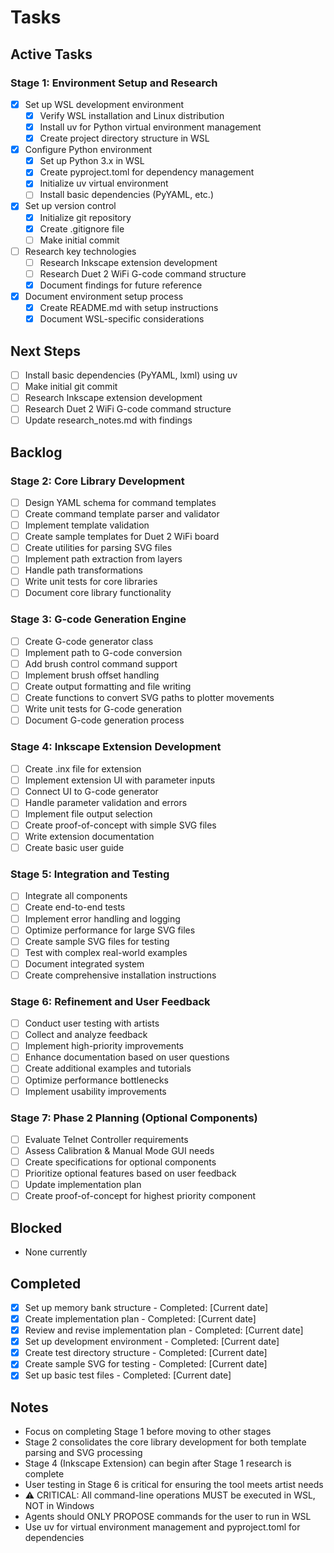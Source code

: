 # Tasks

## Active Tasks
### Stage 1: Environment Setup and Research
- [x] Set up WSL development environment
  - [x] Verify WSL installation and Linux distribution
  - [x] Install uv for Python virtual environment management
  - [x] Create project directory structure in WSL
- [x] Configure Python environment
  - [x] Set up Python 3.x in WSL
  - [x] Create pyproject.toml for dependency management
  - [x] Initialize uv virtual environment
  - [ ] Install basic dependencies (PyYAML, etc.)
- [x] Set up version control
  - [x] Initialize git repository
  - [x] Create .gitignore file
  - [ ] Make initial commit
- [ ] Research key technologies
  - [ ] Research Inkscape extension development
  - [ ] Research Duet 2 WiFi G-code command structure
  - [x] Document findings for future reference
- [x] Document environment setup process
  - [x] Create README.md with setup instructions
  - [x] Document WSL-specific considerations

## Next Steps
- [ ] Install basic dependencies (PyYAML, lxml) using uv
- [ ] Make initial git commit
- [ ] Research Inkscape extension development
- [ ] Research Duet 2 WiFi G-code command structure
- [ ] Update research_notes.md with findings

## Backlog
### Stage 2: Core Library Development
- [ ] Design YAML schema for command templates
- [ ] Create command template parser and validator
- [ ] Implement template validation
- [ ] Create sample templates for Duet 2 WiFi board
- [ ] Create utilities for parsing SVG files
- [ ] Implement path extraction from layers
- [ ] Handle path transformations
- [ ] Write unit tests for core libraries
- [ ] Document core library functionality

### Stage 3: G-code Generation Engine
- [ ] Create G-code generator class
- [ ] Implement path to G-code conversion
- [ ] Add brush control command support
- [ ] Implement brush offset handling
- [ ] Create output formatting and file writing
- [ ] Create functions to convert SVG paths to plotter movements
- [ ] Write unit tests for G-code generation
- [ ] Document G-code generation process

### Stage 4: Inkscape Extension Development
- [ ] Create .inx file for extension
- [ ] Implement extension UI with parameter inputs
- [ ] Connect UI to G-code generator
- [ ] Handle parameter validation and errors
- [ ] Implement file output selection
- [ ] Create proof-of-concept with simple SVG files
- [ ] Write extension documentation
- [ ] Create basic user guide

### Stage 5: Integration and Testing
- [ ] Integrate all components
- [ ] Create end-to-end tests
- [ ] Implement error handling and logging
- [ ] Optimize performance for large SVG files
- [ ] Create sample SVG files for testing
- [ ] Test with complex real-world examples
- [ ] Document integrated system
- [ ] Create comprehensive installation instructions

### Stage 6: Refinement and User Feedback
- [ ] Conduct user testing with artists
- [ ] Collect and analyze feedback
- [ ] Implement high-priority improvements
- [ ] Enhance documentation based on user questions
- [ ] Create additional examples and tutorials
- [ ] Optimize performance bottlenecks
- [ ] Implement usability improvements

### Stage 7: Phase 2 Planning (Optional Components)
- [ ] Evaluate Telnet Controller requirements
- [ ] Assess Calibration & Manual Mode GUI needs
- [ ] Create specifications for optional components
- [ ] Prioritize optional features based on user feedback
- [ ] Update implementation plan
- [ ] Create proof-of-concept for highest priority component

## Blocked
- None currently

## Completed
- [x] Set up memory bank structure - Completed: [Current date]
- [x] Create implementation plan - Completed: [Current date]
- [x] Review and revise implementation plan - Completed: [Current date]
- [x] Set up development environment - Completed: [Current date]
- [x] Create test directory structure - Completed: [Current date]
- [x] Create sample SVG for testing - Completed: [Current date]
- [x] Set up basic test files - Completed: [Current date]

## Notes
- Focus on completing Stage 1 before moving to other stages
- Stage 2 consolidates the core library development for both template parsing and SVG processing
- Stage 4 (Inkscape Extension) can begin after Stage 1 research is complete
- User testing in Stage 6 is critical for ensuring the tool meets artist needs
- ⚠️ CRITICAL: All command-line operations MUST be executed in WSL, NOT in Windows
- Agents should ONLY PROPOSE commands for the user to run in WSL
- Use uv for virtual environment management and pyproject.toml for dependencies 
